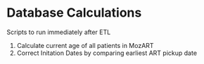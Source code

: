 # Database Calculations

Scripts to run immediately after ETL

1) Calculate current age of all patients in MozART
2) Correct Initation Dates by comparing earliest ART pickup date
